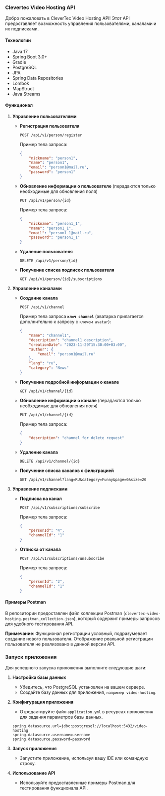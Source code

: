 ### Clevertec Video Hosting API

Добро пожаловать в CleverTec Video Hosting API! Этот API предоставляет возможность управления пользователями, каналами и их подписками.

#### Технологии

- Java 17
- Spring Boot 3.0+
- Gradle
- PostgreSQL
- JPA
- Spring Data Repositories
- Lombok
- MapStruct
- Java Streams

#### Функционал

1. **Управление пользователями**

    - **Регистрация пользователя**

      ```
      POST /api/v1/person/register
      ```

      Пример тела запроса:
      ```json
      {
          "nickname": "person1",
          "name": "person1",
          "email": "person1@mail.ru",
          "password": "person1"
      }
      ```

    - **Обновление информации о пользователе**
      (перадаются только необходимые для обновления поля)
      ```
      PUT /api/v1/person/{id}
      ```

      Пример тела запроса:
      ```json
      {
          "nickname": "person1_1",
          "name": "person1_1",
          "email": "person1_1@mail.ru",
          "password": "person1_1"
      }
      ```

    - **Удаление пользователя**

      ```
      DELETE /api/v1/person/{id}
      ```

    - **Получение списка подписок пользователя**

      ```
      GET /api/v1/person/{id}/subscriptions
      ```

2. **Управление каналами**

    - **Создание канала**

      ```
      POST /api/v1/channel
      ```

      Пример тела запроса **`ключ channel`** (аватарка прилагается дополнительно к запросу с `ключом avatar`):
      ```json
      {
          "name": "channel1",
          "description": "channel1 description",
          "creationDate": "2023-11-29T15:30:00+03:00",
          "author": {
              "email": "person1@mail.ru"
          },
          "lang": "ru",
          "category": "News"
      }
      ```

    - **Получение подробной информации о канале**

      ```
      GET /api/v1/channel/{id}
      ```

    - **Обновление информации о канале**
      (перадаются только необходимые для обновления поля)
      ```
      PUT /api/v1/channel/{id}
      ```

      Пример тела запроса:
      ```json
      {
          "description": "channel for delete request"
      }
      ```

    - **Удаление канала**

      ```
      DELETE /api/v1/channel/{id}
      ```

    - **Получение списка каналов с фильтрацией**

      ```
      GET /api/v1/channel?lang=RU&category=Funny&page=0&size=20
      ```

3. **Управление подписками**

    - **Подписка на канал**

      ```
      POST /api/v1/subscriptions/subscribe
      ```

      Пример тела запроса:
      ```json
      {
          "personId": "4",
          "channelId": "1"
      }
      ```

    - **Отписка от канала**

      ```
      POST /api/v1/subscriptions/unsubscribe
      ```

      Пример тела запроса:
      ```json
      {
          "personId": "2",
          "channelId": "1"
      }
      ```

#### Примеры Postman

В репозитории предоставлен файл коллекции Postman (`clevertec-video-hosting.postman_collection.json`), который содержит примеры запросов для удобного тестирования API.

**Примечание**: Функционал регистрации условный, подразумевает создание нового пользователя. Отображение реальной регистрации пользователя не реализовано в данной версии API.

### Запуск приложения

Для успешного запуска приложения выполните следующие шаги:

1. **Настройка базы данных**

    - Убедитесь, что PostgreSQL установлен на вашем сервере.
    - Создайте базу данных для приложения, `например video-hosting`.

2. **Конфигурация приложения**

    - Отредактируйте файл `application.yml` в ресурсах приложения для задания параметров базы данных.

   ```properties
   spring.datasource.url=jdbc:postgresql://localhost:5432/video-hosting
   spring.datasource.username=username
   spring.datasource.password=password
   ```

3. **Запуск приложения**

    - Запустите приложение, используя вашу IDE или командную строку.

4. **Использование API**

    - Используйте предоставленные примеры Postman для тестирования функционала API.